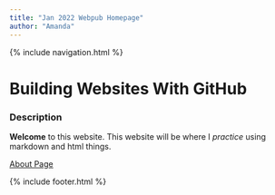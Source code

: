 ```yaml
---
title: "Jan 2022 Webpub Homepage"
author: "Amanda"
---
```


{% include navigation.html %}

# Building Websites With GitHub

### Description

**Welcome** to this website. This website will be where I *practice* using markdown and html things. 

[About Page](about.md)

{% include footer.html %}
